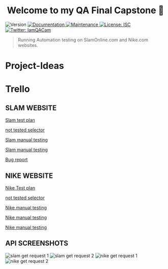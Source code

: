 <h1 align="center">Welcome to my QA Final Capstone 👋</h1>
<p>
  <img alt="Version" src="https://img.shields.io/badge/version-1.0.0-blue.svg?cacheSeconds=2592000" />
  <a href="https://github.com/camrobinson6/project-ideas#readme" target="_blank">
    <img alt="Documentation" src="https://img.shields.io/badge/documentation-yes-brightgreen.svg" />
  </a>
  <a href="https://github.com/camrobinson6/project-ideas/graphs/commit-activity" target="_blank">
    <img alt="Maintenance" src="https://img.shields.io/badge/Maintained%3F-yes-green.svg" />
  </a>
  <a href="https://github.com/camrobinson6/project-ideas/blob/master/LICENSE" target="_blank">
    <img alt="License: ISC" src="https://img.shields.io/github/license/camrobinson6/Final Capstone" />
  </a>
  <a href="https://twitter.com/IamQACam" target="_blank">
    <img alt="Twitter: IamQACam" src="https://img.shields.io/twitter/follow/IamQACam.svg?style=social" />
  </a>
</p>

> Running Automation testing on SlamOnline.com and Nike.com websites.

# Project-Ideas

# Trello

## SLAM WEBSITE
[Slam test plan](https://trello.com/c/c8n7WaWg)

[not tested selector](https://trello.com/c/AHg83nBM)        

[Slam manual testing](https://trello.com/c/v8RpXzBE)

[Slam manual testing](https://trello.com/c/XvOgSmAc)

[Bug report](https://trello.com/c/rcHoSZFI)



## NIKE WEBSITE
[Nike Test plan](https://trello.com/c/lQQOCm2N)

[not tested selector](https://trello.com/c/B0pGMtm3)

[Nike manual testing](https://trello.com/c/5LEQVY5d)

[Nike manual testing](https://trello.com/c/MY28YzEf)

[Nike manual testing](https://trello.com/c/LWx5QlIk)

## API SCREENSHOTS
![slam get request 1](https://user-images.githubusercontent.com/92333068/151053303-003b307e-ea26-40b9-9837-50cfbee61f92.png)
![slam get request 2](https://user-images.githubusercontent.com/92333068/151053314-639eb48c-204f-472f-945a-c12eba9ee3b1.png)
![nike get request 1](https://user-images.githubusercontent.com/92333068/151053317-5ded7be2-3d3b-4dac-8b50-8c71336a664b.png)
![nike get request 2](https://user-images.githubusercontent.com/92333068/151053323-4a18759a-4a60-4024-b464-090366221f9a.png)
